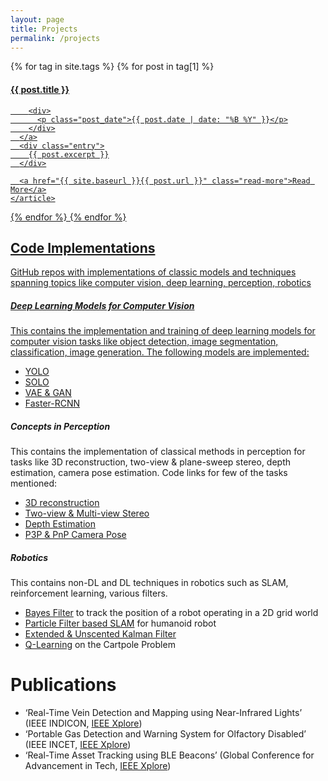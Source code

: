 ```yaml
---
layout: page
title: Projects
permalink: /projects
---
```


<div class="posts">
  {% for tag in site.tags %}
    {% for post in tag[1] %}
    <article class="post">
      <a href="{{ site.baseurl }}{{ post.url }}">
        <h4>{{ post.title }}</h4>

        <div>
          <p class="post_date">{{ post.date | date: "%B %Y" }}</p>
        </div>
      </a>
      <div class="entry">
        {{ post.excerpt }}
      </div>

      <a href="{{ site.baseurl }}{{ post.url }}" class="read-more">Read More</a>
    </article>
  {% endfor %}
  {% endfor %}
</div>

## Code Implementations 
GitHub repos with implementations of classic models and techniques spanning topics like computer vision, deep learning, perception, robotics

##### Deep Learning Models for Computer Vision
This contains the implementation and training of deep learning models for computer vision tasks like object detection, image segmentation, classification, image generation. The following models are implemented:
- [YOLO](https://github.com/rashmip98/DLforComputerVision/tree/main/YOLO)
- [SOLO](https://github.com/rashmip98/DLforComputerVision/tree/main/SOLO)
- [VAE & GAN](https://github.com/rashmip98/DLforComputerVision/tree/main/VAE-GAN)
- [Faster-RCNN](https://github.com/rashmip98/DLforComputerVision/tree/main/Faster-RCNN)

##### Concepts in Perception
This contains the implementation of classical methods in perception for tasks like 3D reconstruction, two-view & plane-sweep stereo, depth estimation, camera pose estimation. Code links for few of the tasks mentioned:
- [3D reconstruction](https://github.com/rashmip98/perception/tree/main/3d_recon-from-2d_images)
- [Two-view & Multi-view Stereo](https://github.com/rashmip98/perception/tree/main/2view_and_multiview_stereo)
- [Depth Estimation](https://github.com/rashmip98/perception/tree/main/depth_estimation_using_optical_flow)
- [P3P & PnP Camera Pose](https://github.com/rashmip98/perception/tree/main/p3p-pnp-for-camera_pose)

##### Robotics
This contains non-DL and DL techniques in robotics such as SLAM, reinforcement learning, various filters.
- [Bayes Filter](https://github.com/rashmip98/learning_in_robotics/tree/main/bayes_filter_and_HMM) to track the position of a robot operating in a 2D grid world
- [Particle Filter based SLAM](https://github.com/rashmip98/learning_in_robotics/tree/main/SLAM) for humanoid robot
- [Extended & Unscented Kalman Filter](https://github.com/rashmip98/learning_in_robotics/tree/main/unscented_kalman_filter)
- [Q-Learning](https://github.com/rashmip98/learning_in_robotics/tree/main/Q_Learning) on the Cartpole Problem

# Publications
- ‘Real-Time Vein Detection and Mapping using Near-Infrared Lights’ (IEEE INDICON, [IEEE Xplore](https://ieeexplore.ieee.org/document/9342163)) <style>Dec 2021 {text-align: right}</style> 
- ‘Portable Gas Detection and Warning System for Olfactory Disabled’ (IEEE INCET, [IEEE Xplore](https://ieeexplore.ieee.org/document/9154120)) <style>Jun 2020 {text-align: right}</style>
- ‘Real-Time Asset Tracking using BLE Beacons’ (Global Conference for Advancement in Tech, [IEEE Xplore](https://ieeexplore.ieee.org/document/8978304)) <style>Oct 2019 {text-align: right}</style>
